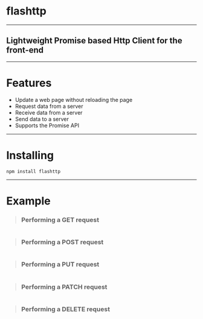 # flashttp
___

## Lightweight Promise based Http Client for the front-end
___

# Features 
+ Update a web page without reloading the page
+ Request data from a server
+ Receive data from a server
+ Send data to a server
+ Supports the Promise API

___

# Installing 

 ```npm install flashttp```

___

 # Example 

> ### Performing a GET request

```
```

> ### Performing a POST request

```
```

> ### Performing a PUT request

```
```

> ### Performing a PATCH request

```
```

> ### Performing a DELETE request

```
```

